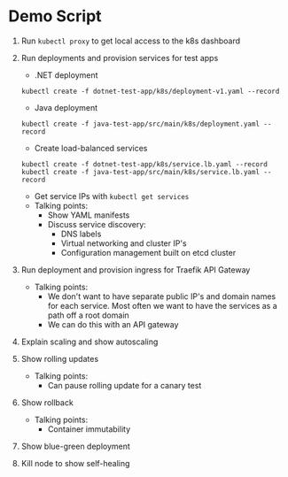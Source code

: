 # Demo Script

1. Run `kubectl proxy` to get local access to the k8s dashboard
1. Run deployments and provision services for test apps
    - .NET deployment
    ```
    kubectl create -f dotnet-test-app/k8s/deployment-v1.yaml --record
    ```

    - Java deployment
    ```
    kubectl create -f java-test-app/src/main/k8s/deployment.yaml --record
    ```

    - Create load-balanced services
    ```
    kubectl create -f dotnet-test-app/k8s/service.lb.yaml --record
    kubectl create -f java-test-app/src/main/k8s/service.lb.yaml --record
    ```
    - Get service IPs with `kubectl get services`
    - Talking points:
        - Show YAML manifests
        - Discuss service discovery:
            - DNS labels
            - Virtual networking and cluster IP's
            - Configuration management built on etcd cluster
1. Run deployment and provision ingress for Traefik API Gateway
    - Talking points:
        - We don't want to have separate public IP's and domain names for 
        each service. Most often we want to have the services as a path 
        off a root domain
        - We can do this with an API gateway
1. Explain scaling and show autoscaling
1. Show rolling updates
    - Talking points:
        - Can pause rolling update for a canary test
1. Show rollback
    - Talking points:
        - Container immutability
1. Show blue-green deployment
1. Kill node to show self-healing